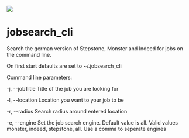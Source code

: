 <a href="https://codeclimate.com/github/felixengelhardt/jobsearch_cli"><img src="https://api.codeclimate.com/v1/badges/a99a88d28ad37a79dbf6/maintainability" /></a>

# jobsearch_cli
Search the german version of Stepstone, Monster and Indeed for jobs on the command line.

On first start defaults are set to ~/.jobsearch_cli

Command line parameters:

-j, --jobTitle    Title of the job you are looking for

-l, --location    Location you want to your job to be

-r, --radius      Search radius around entered location

-e, --engine      Set the job search engine. Default value is all. 
    Valid values monster, indeed, stepstone, all. Use a comma to   seperate engines


